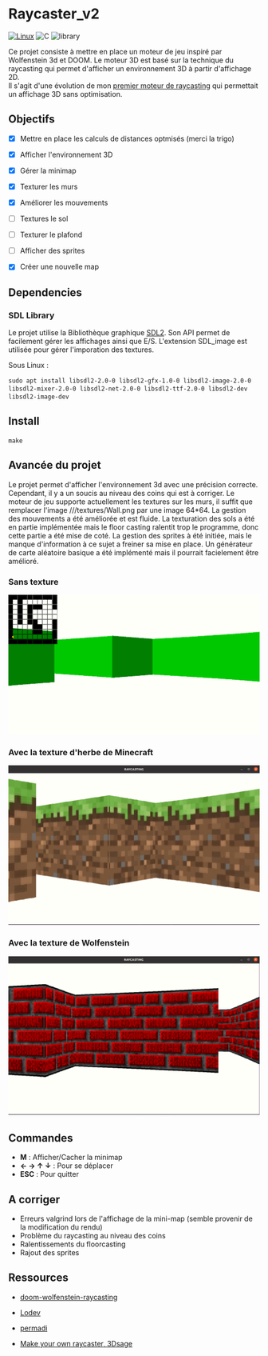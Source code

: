 # Raycaster_v2

[![Linux](https://svgshare.com/i/Zhy.svg)](https://svgshare.com/i/Zhy.svg)
![C](https://img.shields.io/badge/language-C-blue)
![library](https://img.shields.io/badge/Library-SDL-red)

Ce projet consiste à mettre en place un moteur de jeu inspiré par Wolfenstein 3d et DOOM.
Le moteur 3D est basé sur la technique du raycasting qui permet d'afficher un environnement 3D à partir d'affichage 2D.
<br>
Il s'agit d'une évolution de mon [premier moteur de raycasting](https://github.com/Rudiio/Raycaster.git) qui permettait un affichage 3D sans optimisation.


## Objectifs

- [x] Mettre en place les calculs de distances optmisés (merci la trigo)
- [x] Afficher l'environnement 3D
- [x] Gérer la minimap
- [x] Texturer les murs
- [x] Améliorer les mouvements
- [ ] Textures le sol
- [ ] Texturer le plafond
- [ ] Afficher des sprites
- [x] Créer une nouvelle map
 

## Dependencies

### SDL Library
Le projet utilise la Bibliothèque graphique [SDL2](https://www.libsdl.org/download-2.0.php).
Son API permet de facilement gérer les affichages ainsi que E/S.
L'extension SDL_image est utilisée pour gérer l'imporation des textures.

Sous Linux : 

```
sudo apt install libsdl2-2.0-0 libsdl2-gfx-1.0-0 libsdl2-image-2.0-0 libsdl2-mixer-2.0-0 libsdl2-net-2.0-0 libsdl2-ttf-2.0-0 libsdl2-dev libsdl2-image-dev
```

## Install 

```
make
```

## Avancée du projet<br>

Le projet permet d'afficher l'environnement 3d avec une précision correcte. Cependant, il y  a un soucis au niveau des coins qui est à corriger.
Le moteur de jeu supporte actuellement les textures sur les murs, il suffit que remplacer l'image ///textures/Wall.png par une image 64*64.
La gestion des mouvements a été améliorée et est fluide.
La  texturation des sols a été en partie implémentée mais le floor casting ralentit trop le programme, donc cette partie a été mise de coté.
La gestion des sprites à été initiée, mais le manque d'information à ce sujet a freiner sa mise en place.
Un générateur de carte aléatoire basique a été implémenté mais il pourrait facielement être amélioré.

### Sans texture
![actual_state](./states//actual_state.png)

### Avec la texture d'herbe de Minecraft
![actual_state](./states/state2.png)

### Avec la texture de Wolfenstein
![actual_state](./states/state3.png)

## Commandes 

- **M** : Afficher/Cacher la minimap
- **← → ↑ ↓** : Pour se déplacer
- **ESC** : Pour quitter

## A corriger

- Erreurs valgrind lors de l'affichage de la mini-map (semble provenir de la modification du rendu) 
- Problème du raycasting au niveau des coins
- Ralentissements du floorcasting
- Rajout des sprites

## Ressources 

- [doom-wolfenstein-raycasting](https://guy-grave.developpez.com/tutoriels/jeux/doom-wolfenstein-raycasting/)

- [Lodev](https://lodev.org/cgtutor/raycasting.html)

- [permadi](https://permadi.com/1996/05/ray-casting-tutorial-table-of-contents/)

- [Make your own raycaster, 3Dsage](https://www.youtube.com/watch?v=gYRrGTC7GtA&t=0s) 
